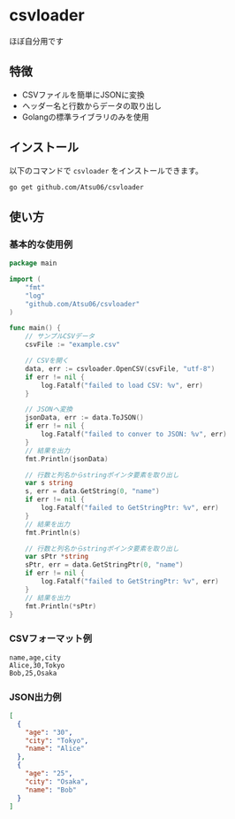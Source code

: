 # csvloader

ほぼ自分用です

## 特徴

- CSVファイルを簡単にJSONに変換
- ヘッダー名と行数からデータの取り出し
- Golangの標準ライブラリのみを使用

## インストール

以下のコマンドで `csvloader` をインストールできます。

```sh
go get github.com/Atsu06/csvloader
```

## 使い方

### 基本的な使用例

```go
package main

import (
    "fmt"
    "log"
    "github.com/Atsu06/csvloader"
)

func main() {
	// サンプルCSVデータ
	csvFile := "example.csv"

	// CSVを開く
	data, err := csvloader.OpenCSV(csvFile, "utf-8")
	if err != nil {
		log.Fatalf("failed to load CSV: %v", err)
	}

	// JSONへ変換
	jsonData, err := data.ToJSON()
	if err != nil {
		log.Fatalf("failed to conver to JSON: %v", err)
	}
	// 結果を出力
	fmt.Println(jsonData)

	// 行数と列名からstringポインタ要素を取り出し
	var s string
	s, err = data.GetString(0, "name")
	if err != nil {
		log.Fatalf("failed to GetStringPtr: %v", err)
	}
	// 結果を出力
	fmt.Println(s)

	// 行数と列名からstringポインタ要素を取り出し
	var sPtr *string
	sPtr, err = data.GetStringPtr(0, "name")
	if err != nil {
		log.Fatalf("failed to GetStringPtr: %v", err)
	}
	// 結果を出力
	fmt.Println(*sPtr)
}
```

### CSVフォーマット例

```csv
name,age,city
Alice,30,Tokyo
Bob,25,Osaka

```

### JSON出力例

```json
[
  {
    "age": "30",
    "city": "Tokyo",
    "name": "Alice"
  },
  {
    "age": "25",
    "city": "Osaka",
    "name": "Bob"
  }
]
```
